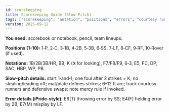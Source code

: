 ```yaml
---
id: scorekeeping
title: Scorekeeping Guide (Slow‑Pitch)
tags: ["scorekeeping", "notation", "positions", "errors", "courtesy runner"]
version: 2025-09-12
---
```


**You need:** scorebook or notebook, pencil, team lineups.

**Positions (1–10):** 1‑P, 2‑C, 3‑1B, 4‑2B, 5‑3B, 6‑SS, 7‑LF, 8‑CF, 9‑RF, 10‑Rover (if used).

**Notations:** 1B/2B/3B/HR, BB, K (ꓘ for looking), F7/F8/F9, 6‑3, E5, FC, DP, SAC, HBP, WP, PB.

**Slow‑pitch details:** start 1‑and‑1; one foul after 2 strikes = K; no stealing/leading off; mat/plate defines strikes; 6–12 ft arc; track courtesy runners and defensive swaps; note mercy rule if invoked.

**Error details (iPride‑style):** E6(T) throwing error by SS; E4(F) fielding error by 2B; E7(M) misplay by LF.
